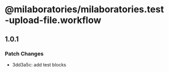 # @milaboratories/milaboratories.test-upload-file.workflow

## 1.0.1

### Patch Changes

- 3dd3a5c: add test blocks
